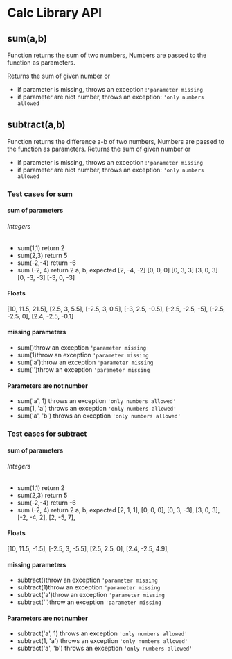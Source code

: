 # Calc Library API

## **sum(a,b)**

Function returns the sum of two numbers, Numbers are passed to the function as parameters.

Returns the sum of given number or

- if parameter is missing, throws an exception :`'parameter missing`
- if parameter are niot number, throws an exception: `'only numbers allowed`

## **subtract(a,b)**

Function returns the difference a-b of two numbers, Numbers are passed to the function as parameters.
Returns the sum of given number or

- if parameter is missing, throws an exception :`'parameter missing`
- if parameter are niot number, throws an exception: `'only numbers allowed`

### Test cases for sum

#### sum of parameters

###### Integers

- sum(1,1) return 2
- sum(2,3) return 5
- sum(-2,-4) return -6
- sum (-2, 4) return 2
  a, b, expected
  [2, -4, -2]
  [0, 0, 0]
  [0, 3, 3]
  [3, 0, 3]
  [0, -3, -3]
  [-3, 0, -3]

#### Floats

[10, 11.5, 21.5],
[2.5, 3, 5.5],
[-2.5, 3, 0.5],
[-3, 2.5, -0.5],
[-2.5, -2.5, -5],
[-2.5, -2.5, 0],
[2.4, -2.5, -0.1]

#### missing parameters

- sum()throw an exception `'parameter missing`
- sum(1)throw an exception `'parameter missing`
- sum('a')throw an exception `'parameter missing`
- sum('')throw an exception `'parameter missing`

#### Parameters are not number

- sum('a', 1) throws an exception `'only numbers allowed'`
- sum(1, 'a') throws an exception `'only numbers allowed'`
- sum('a', 'b') throws an exception `'only numbers allowed'`

### Test cases for subtract

#### sum of parameters

###### Integers

- sum(1,1) return 2
- sum(2,3) return 5
- sum(-2,-4) return -6
- sum (-2, 4) return 2
  a, b, expected
  [2, 1, 1],
  [0, 0, 0],
  [0, 3, -3],
  [3, 0, 3],
  [-2, -4, 2],
  [2, -5, 7],

#### Floats

[10, 11.5, -1.5],
[-2.5, 3, -5.5],
[2.5, 2.5, 0],
[2.4, -2.5, 4.9],

#### missing parameters

- subtract()throw an exception `'parameter missing`
- subtract(1)throw an exception `'parameter missing`
- subtract('a')throw an exception `'parameter missing`
- subtract('')throw an exception `'parameter missing`

#### Parameters are not number

- subtract('a', 1) throws an exception `'only numbers allowed'`
- subtract(1, 'a') throws an exception `'only numbers allowed'`
- subtract('a', 'b') throws an exception `'only numbers allowed'`

